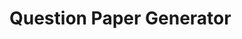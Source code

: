 <!---
[![Build Status](https://travis-ci.org/Remroy/QuestionPaperGen.svg?branch=master)](https://travis-ci.org/Remroy/QuestionPaperGen)
--->
# Question Paper Generator
